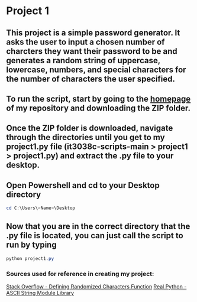 # Project 1

## This project is a simple password generator. It asks the user to input a chosen number of charcters they want their password to be and generates a random string of uppercase, lowercase, numbers, and special characters for the number of characters the user specified.

## To run the script, start by going to the [homepage](https://github.com/uc-wilso6jm/it3038c-scripts) of my repository and downloading the ZIP folder.
## Once the ZIP folder is downloaded, navigate through the directories until you get to my project1.py file (it3038c-scripts-main > project1 > project1.py) and extract the .py file to your desktop.
## Open Powershell and cd to your Desktop directory

```powershell
cd C:\Users\<Name>\Desktop
```
## Now that you are in the correct directory that the .py file is located, you can just call the script to run by typing

```powershell
python project1.py
```



### Sources used for reference in creating my project:
[Stack Overflow - Defining Randomized Characters Function](https://stackoverflow.com/questions/2257441/random-string-generation-with-upper-case-letters-and-digits)
[Real Python - ASCII String Module Library](https://realpython.com/python-encodings-guide/)